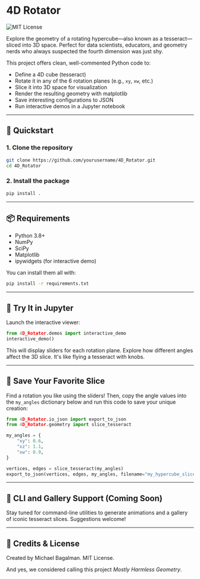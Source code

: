 # 4D Rotator

![MIT License](https://img.shields.io/badge/license-MIT-blue.svg)

Explore the geometry of a rotating hypercube—also known as a tesseract—sliced into 3D space. Perfect for data scientists, educators, and geometry nerds who always suspected the fourth dimension was just shy.

This project offers clean, well-commented Python code to:

- Define a 4D cube (tesseract)
- Rotate it in any of the 6 rotation planes (e.g., `xy`, `xw`, etc.)
- Slice it into 3D space for visualization
- Render the resulting geometry with matplotlib
- Save interesting configurations to JSON
- Run interactive demos in a Jupyter notebook

---

## 🚀 Quickstart

### 1. Clone the repository

```bash
git clone https://github.com/yourusername/4D_Rotator.git
cd 4D_Rotator
```

### 2. Install the package

```bash
pip install .
```

---

## 📦 Requirements

- Python 3.8+
- NumPy
- SciPy
- Matplotlib
- ipywidgets (for interactive demo)

You can install them all with:

```bash
pip install -r requirements.txt
```

---

## 📓 Try It in Jupyter

Launch the interactive viewer:

```python
from 4D_Rotator.demos import interactive_demo
interactive_demo()
```

This will display sliders for each rotation plane. Explore how different angles affect the 3D slice. It's like flying a tesseract with knobs.

---

## 🎨 Save Your Favorite Slice

Find a rotation you like using the sliders! Then, copy the angle values into the `my_angles` dictionary below and run this code to save your unique creation:

```python
from 4D_Rotator.io_json import export_to_json
from 4D_Rotator.geometry import slice_tesseract

my_angles = {
    "xy": 0.6,
    "xz": 1.1,
    "xw": 0.9,
}

vertices, edges = slice_tesseract(my_angles)
export_to_json(vertices, edges, my_angles, filename="my_hypercube_slice.json")
```

---

## 🤖 CLI and Gallery Support (Coming Soon)

Stay tuned for command-line utilities to generate animations and a gallery of iconic tesseract slices. Suggestions welcome!

---

## 🧠 Credits & License

Created by Michael Bagalman. MIT License.

And yes, we considered calling this project *Mostly Harmless Geometry*.


